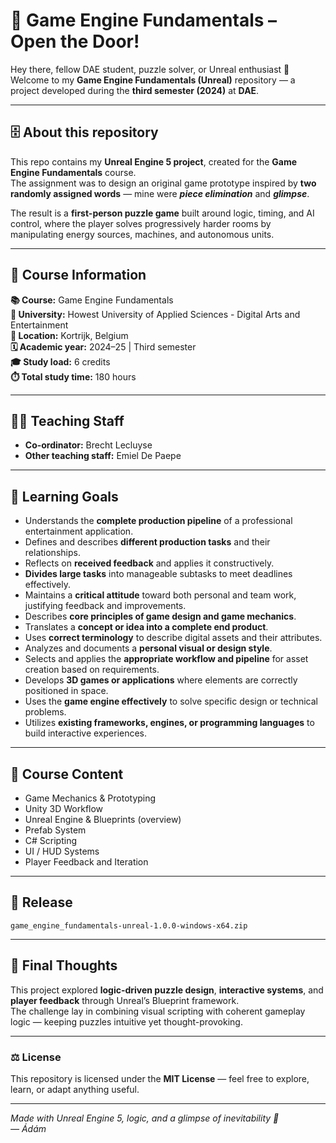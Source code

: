 # 🧩 Game Engine Fundamentals – Open the Door!

Hey there, fellow DAE student, puzzle solver, or Unreal enthusiast 👋  
Welcome to my **Game Engine Fundamentals (Unreal)** repository — a project developed during the **third semester (2024)** at **DAE**.

---

## 🗄️ About this repository

This repo contains my **Unreal Engine 5 project**, created for the **Game Engine Fundamentals** course.  
The assignment was to design an original game prototype inspired by **two randomly assigned words** — mine were **_piece elimination_** and **_glimpse_**.  

The result is a **first-person puzzle game** built around logic, timing, and AI control, where the player solves progressively harder rooms by manipulating energy sources, machines, and autonomous units.

---

## 🔎 Course Information

**📚 Course:** Game Engine Fundamentals  
**🏫 University:** Howest University of Applied Sciences - Digital Arts and Entertainment   
**📍 Location:** Kortrijk, Belgium  
**🗓️ Academic year:** 2024–25 | Third semester  
**🎓 Study load:** 6 credits  
**⏱️ Total study time:** 180 hours  

---

## 👨‍🏫 Teaching Staff

- **Co-ordinator:** Brecht Lecluyse  
- **Other teaching staff:** Emiel De Paepe  

---

## 🎯 Learning Goals

- Understands the **complete production pipeline** of a professional entertainment application.  
- Defines and describes **different production tasks** and their relationships.  
- Reflects on **received feedback** and applies it constructively.  
- **Divides large tasks** into manageable subtasks to meet deadlines effectively.  
- Maintains a **critical attitude** toward both personal and team work, justifying feedback and improvements.  
- Describes **core principles of game design and game mechanics**.  
- Translates a **concept or idea into a complete end product**.  
- Uses **correct terminology** to describe digital assets and their attributes.  
- Analyzes and documents a **personal visual or design style**.  
- Selects and applies the **appropriate workflow and pipeline** for asset creation based on requirements.  
- Develops **3D games or applications** where elements are correctly positioned in space.  
- Uses the **game engine effectively** to solve specific design or technical problems.  
- Utilizes **existing frameworks, engines, or programming languages** to build interactive experiences.  

---

## 🧩 Course Content

- Game Mechanics & Prototyping  
- Unity 3D Workflow  
- Unreal Engine & Blueprints (overview)  
- Prefab System  
- C# Scripting  
- UI / HUD Systems  
- Player Feedback and Iteration

---

## 🚀 Release

`game_engine_fundamentals-unreal-1.0.0-windows-x64.zip`

---

## 🧠 Final Thoughts

This project explored **logic-driven puzzle design**, **interactive systems**, and **player feedback** through Unreal’s Blueprint framework.  
The challenge lay in combining visual scripting with coherent gameplay logic — keeping puzzles intuitive yet thought-provoking.

---

### ⚖️ License
This repository is licensed under the **MIT License** — feel free to explore, learn, or adapt anything useful.

---

*Made with Unreal Engine 5, logic, and a glimpse of inevitability 🧠  
— Ádám*

